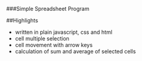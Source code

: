 ###Simple Spreadsheet Program

##Highlights
- written in plain javascript, css and html
- cell multiple selection
- cell movement with arrow keys
- calculation of sum and average of selected cells
